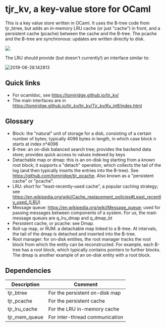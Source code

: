 
# tjr_kv, a key-value store for OCaml

This is a key value store written in OCaml. It uses the B-tree code
from tjr_btree, but adds an in-memory LRU cache (or just "cache") in
front, and a persistent cache (pcache) between the cache and the
B-tree. The pcache and the B-tree are synchronous: updates are written
directly to disk.


![](https://docs.google.com/drawings/d/e/2PACX-1vQc8669_M4bqjDZNCC9KoUYSx7ZNOWbGMtUOiZJFfgoLGc3jFZeamg6_BydB_ZzhZ4CViHV1q-t0QZh/pub?w=960&amp;h=720)

The LRU should provide (but doesn't currently!) an interface similar to:

![2019-06-28.142813](/tmp/l/github/an_imp/d_tjr_kv/README.assets/2019-06-28.142813.png)

## Quick links

* For ocamldoc, see <https://tomjridge.github.io/tjr_kv/>
* The main interfaces are in <https://tomjridge.github.io/tjr_kv/tjr_kv/Tjr_kv/Kv_intf/index.html>

## Glossary

* Block: the "natural" unit of storage for a disk, consisting of a certain number of bytes; typically 4096 bytes in length, in which case block n starts at index n*4096
* B-tree: an on-disk balanced search tree; provides the backend data store; provides quick access to values indexed by keys
* Detachable map or dmap: this is an on-disk log starting from a known root block; it supports a "detach" operation, which collects the tail of the log  (and then typically inserts the entries into the B-tree). See <https://github.com/tomjridge/tjr_pcache>. Also known as a "persistent cache" or "pcache".
* LRU: short for "least-recently-used cache", a popular caching strategy; see <https://en.wikipedia.org/wiki/Cache_replacement_policies#Least_recently_used_(LRU)>
* Message queue: <https://en.wikipedia.org/wiki/Message_queue>; used for passing messages between components of a system. For us, the main message queues are q_lru_dmap and q_dmap_bt
* Persistent cache, or pcache: see Dmap.
* Roll-up map, or RUM: a detachable map linked to a B-tree. At intervals, the tail of the dmap is detached and inserted into the B-tree.
* Root manager: for on-disk entities, the root manager tracks the root block from which the entity can be reconstructed. For example, each B-tree has a root block, which typically contains pointers to further blocks. The dmap is another example of an on-disk entity with a root block.

## Dependencies

| Description   | Comment                        |
| ------------- | ------------------------------ |
| tjr_btree     | For the persistent on-disk map |
| tjr_pcache    | For the persistent cache       |
| tjr_lru_cache | For the LRU in-memory cache    |
| tjr_mem_queue | For inter-thread communication |

